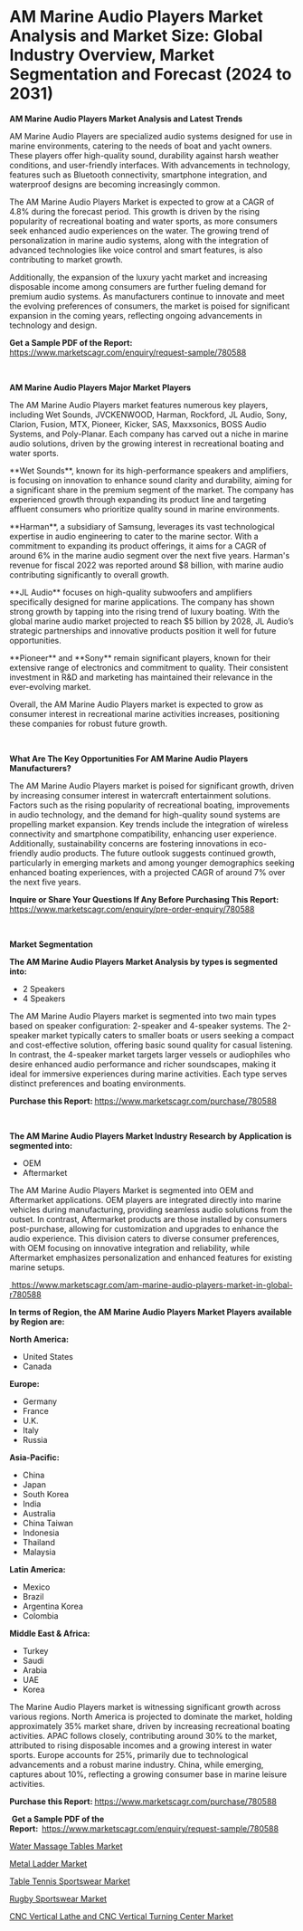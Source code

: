 <p><h1>AM Marine Audio Players Market Analysis and Market Size: Global Industry Overview, Market Segmentation and Forecast (2024 to 2031)</h1></p><p><strong>AM Marine Audio Players Market Analysis and Latest Trends</strong></p>
<p><p>AM Marine Audio Players are specialized audio systems designed for use in marine environments, catering to the needs of boat and yacht owners. These players offer high-quality sound, durability against harsh weather conditions, and user-friendly interfaces. With advancements in technology, features such as Bluetooth connectivity, smartphone integration, and waterproof designs are becoming increasingly common.</p><p>The AM Marine Audio Players Market is expected to grow at a CAGR of 4.8% during the forecast period. This growth is driven by the rising popularity of recreational boating and water sports, as more consumers seek enhanced audio experiences on the water. The growing trend of personalization in marine audio systems, along with the integration of advanced technologies like voice control and smart features, is also contributing to market growth.</p><p>Additionally, the expansion of the luxury yacht market and increasing disposable income among consumers are further fueling demand for premium audio systems. As manufacturers continue to innovate and meet the evolving preferences of consumers, the market is poised for significant expansion in the coming years, reflecting ongoing advancements in technology and design.</p></p>
<p><strong>Get a Sample PDF of the Report:&nbsp;</strong> <a href="https://www.marketscagr.com/enquiry/request-sample/780588?utm_campaign=1684&utm_medium=2&utm_source=Github&utm_content=ia&utm_term=19102024&utm_id=am-marine-audio-players">https://www.marketscagr.com/enquiry/request-sample/780588</a></p>
<p>&nbsp;</p>
<p><strong>AM Marine Audio Players Major Market Players</strong></p>
<p><p>The AM Marine Audio Players market features numerous key players, including Wet Sounds, JVCKENWOOD, Harman, Rockford, JL Audio, Sony, Clarion, Fusion, MTX, Pioneer, Kicker, SAS, Maxxsonics, BOSS Audio Systems, and Poly-Planar. Each company has carved out a niche in marine audio solutions, driven by the growing interest in recreational boating and water sports.</p><p>**Wet Sounds**, known for its high-performance speakers and amplifiers, is focusing on innovation to enhance sound clarity and durability, aiming for a significant share in the premium segment of the market. The company has experienced growth through expanding its product line and targeting affluent consumers who prioritize quality sound in marine environments.</p><p>**Harman**, a subsidiary of Samsung, leverages its vast technological expertise in audio engineering to cater to the marine sector. With a commitment to expanding its product offerings, it aims for a CAGR of around 6% in the marine audio segment over the next five years. Harman's revenue for fiscal 2022 was reported around $8 billion, with marine audio contributing significantly to overall growth.</p><p>**JL Audio** focuses on high-quality subwoofers and amplifiers specifically designed for marine applications. The company has shown strong growth by tapping into the rising trend of luxury boating. With the global marine audio market projected to reach $5 billion by 2028, JL Audio’s strategic partnerships and innovative products position it well for future opportunities.</p><p>**Pioneer** and **Sony** remain significant players, known for their extensive range of electronics and commitment to quality. Their consistent investment in R&D and marketing has maintained their relevance in the ever-evolving market.</p><p>Overall, the AM Marine Audio Players market is expected to grow as consumer interest in recreational marine activities increases, positioning these companies for robust future growth.</p></p>
<p>&nbsp;</p>
<p><strong>What Are The Key Opportunities For AM Marine Audio Players Manufacturers?</strong></p>
<p><p>The AM Marine Audio Players market is poised for significant growth, driven by increasing consumer interest in watercraft entertainment solutions. Factors such as the rising popularity of recreational boating, improvements in audio technology, and the demand for high-quality sound systems are propelling market expansion. Key trends include the integration of wireless connectivity and smartphone compatibility, enhancing user experience. Additionally, sustainability concerns are fostering innovations in eco-friendly audio products. The future outlook suggests continued growth, particularly in emerging markets and among younger demographics seeking enhanced boating experiences, with a projected CAGR of around 7% over the next five years.</p></p>
<p><strong>Inquire or Share Your Questions If Any Before Purchasing This Report:</strong> <a href="https://www.marketscagr.com/enquiry/pre-order-enquiry/780588?utm_campaign=1684&utm_medium=2&utm_source=Github&utm_content=ia&utm_term=19102024&utm_id=am-marine-audio-players">https://www.marketscagr.com/enquiry/pre-order-enquiry/780588</a></p>
<p>&nbsp;</p>
<p><strong>Market Segmentation</strong></p>
<p><strong>The AM Marine Audio Players Market Analysis by types is segmented into:</strong></p>
<p><ul><li>2 Speakers</li><li>4 Speakers</li></ul></p>
<p><p>The AM Marine Audio Players market is segmented into two main types based on speaker configuration: 2-speaker and 4-speaker systems. The 2-speaker market typically caters to smaller boats or users seeking a compact and cost-effective solution, offering basic sound quality for casual listening. In contrast, the 4-speaker market targets larger vessels or audiophiles who desire enhanced audio performance and richer soundscapes, making it ideal for immersive experiences during marine activities. Each type serves distinct preferences and boating environments.</p></p>
<p><strong>Purchase this Report:&nbsp;</strong><a href="https://www.marketscagr.com/purchase/780588?utm_campaign=1684&utm_medium=2&utm_source=Github&utm_content=ia&utm_term=19102024&utm_id=am-marine-audio-players">https://www.marketscagr.com/purchase/780588</a></p>
<p>&nbsp;</p>
<p><strong>The AM Marine Audio Players Market Industry Research by Application is segmented into:</strong></p>
<p><ul><li>OEM</li><li>Aftermarket</li></ul></p>
<p><p>The AM Marine Audio Players Market is segmented into OEM and Aftermarket applications. OEM players are integrated directly into marine vehicles during manufacturing, providing seamless audio solutions from the outset. In contrast, Aftermarket products are those installed by consumers post-purchase, allowing for customization and upgrades to enhance the audio experience. This division caters to diverse consumer preferences, with OEM focusing on innovative integration and reliability, while Aftermarket emphasizes personalization and enhanced features for existing marine setups.</p></p>
<p><a href="https://www.marketscagr.com/am-marine-audio-players-market-in-global-r780588?utm_campaign=1684&utm_medium=2&utm_source=Github&utm_content=ia&utm_term=19102024&utm_id=am-marine-audio-players">&nbsp;https://www.marketscagr.com/am-marine-audio-players-market-in-global-r780588</a></p>
<p><strong>In terms of Region, the AM Marine Audio Players Market Players available by Region are:</strong></p>
<p>
    <p> <strong> North America: </strong>
        <ul>
            <li>United States</li>
            <li>Canada</li>
        </ul>
        </p> 
    <p> <strong> Europe: </strong>
        <ul>
            <li>Germany</li>
            <li>France</li>
            <li>U.K.</li>
            <li>Italy</li>
            <li>Russia</li>
        </ul>
        </p> 
    <p> <strong> Asia-Pacific: </strong>
        <ul>
            <li>China</li>
            <li>Japan</li>
            <li>South Korea</li>
            <li>India</li>
            <li>Australia</li>
            <li>China Taiwan</li>
            <li>Indonesia</li>
            <li>Thailand</li>
            <li>Malaysia</li>
        </ul>
        </p> 
    <p> <strong> Latin America: </strong>
        <ul>
            <li>Mexico</li>
            <li>Brazil</li>
            <li>Argentina Korea</li>
            <li>Colombia</li>
        </ul>
        </p> 
    <p> <strong> Middle East & Africa: </strong>
        <ul>
            <li>Turkey</li>
            <li>Saudi</li>
            <li>Arabia</li>
            <li>UAE</li>
            <li>Korea</li>
        </ul>
    </p>
    </p>
<p><p>The Marine Audio Players market is witnessing significant growth across various regions. North America is projected to dominate the market, holding approximately 35% market share, driven by increasing recreational boating activities. APAC follows closely, contributing around 30% to the market, attributed to rising disposable incomes and a growing interest in water sports. Europe accounts for 25%, primarily due to technological advancements and a robust marine industry. China, while emerging, captures about 10%, reflecting a growing consumer base in marine leisure activities.</p></p>
<p><strong>Purchase this Report: </strong><a href="https://www.marketscagr.com/purchase/780588?utm_campaign=1684&utm_medium=2&utm_source=Github&utm_content=ia&utm_term=19102024&utm_id=am-marine-audio-players">https://www.marketscagr.com/purchase/780588</a></p>
<p>&nbsp;<strong>Get a Sample PDF of the Report:&nbsp;&nbsp;</strong><a href="https://www.marketscagr.com/enquiry/request-sample/780588?utm_campaign=1684&utm_medium=2&utm_source=Github&utm_content=ia&utm_term=19102024&utm_id=am-marine-audio-players">https://www.marketscagr.com/enquiry/request-sample/780588</a></p>
<p><strong></strong></p>
<p><p><a href="https://www.linkedin.com/pulse/water-massage-tables-market-evolution-key-trends-regional-lvajf?utm_campaign=1684&utm_medium=2&utm_source=Github&utm_content=ia&utm_term=19102024&utm_id=am-marine-audio-players">Water Massage Tables Market</a></p><p><a href="https://www.linkedin.com/pulse/global-metal-ladder-nexus-sector-confluences-regional-catalysts-t5vmf?utm_campaign=1684&utm_medium=2&utm_source=Github&utm_content=ia&utm_term=19102024&utm_id=am-marine-audio-players">Metal Ladder Market</a></p><p><a href="https://www.linkedin.com/pulse/table-tennis-sportswear-market-size-share-analysis-growth-zuarf?utm_campaign=1684&utm_medium=2&utm_source=Github&utm_content=ia&utm_term=19102024&utm_id=am-marine-audio-players">Table Tennis Sportswear Market</a></p><p><a href="https://www.linkedin.com/pulse/comprehensive-rugby-sportswear-market-report-regional-analysis-ulqff?utm_campaign=1684&utm_medium=2&utm_source=Github&utm_content=ia&utm_term=19102024&utm_id=am-marine-audio-players">Rugby Sportswear Market</a></p><p><a href="https://github.com/gailasejs/Market-Research-Report-List-1/blob/main/cnc-vertical-lathe-and-cnc-vertical-turning-center-market.md?utm_campaign=1684&utm_medium=2&utm_source=Github&utm_content=ia&utm_term=19102024&utm_id=am-marine-audio-players">CNC Vertical Lathe and CNC Vertical Turning Center Market</a></p></p>